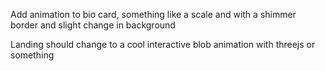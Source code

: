 Add animation to bio card, something like a scale and with a shimmer border and slight change in background

Landing should change to a cool interactive blob animation with threejs or something
